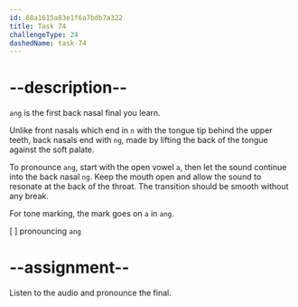```yaml
---
id: 68a1615a83e1f6a7bdb7a322
title: Task 74
challengeType: 24
dashedName: task-74
---
```


<!--SPEAKING-->

<!-- (Audio) A: ang -->

# --description--

`ang` is the first back nasal final you learn.

Unlike front nasals which end in `n` with the tongue tip behind the upper teeth, back nasals end with `ng`, made by lifting the back of the tongue against the soft palate.

To pronounce `ang`, start with the open vowel `a`, then let the sound continue into the back nasal `ng`. Keep the mouth open and allow the sound to resonate at the back of the throat. The transition should be smooth without any break.

For tone marking, the mark goes on `a` in `ang`.

[ ] pronouncing `ang`

# --assignment--

Listen to the audio and pronounce the final.
